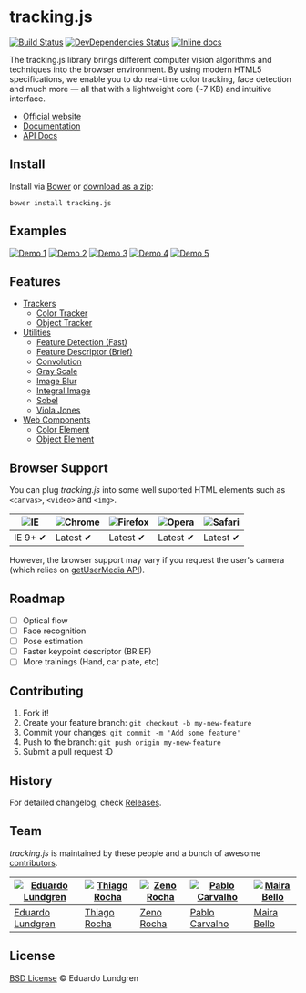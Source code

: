 # tracking.js

[![Build Status](http://img.shields.io/travis/eduardolundgren/tracking.js.svg?style=flat)](https://travis-ci.org/eduardolundgren/tracking.js)
[![DevDependencies Status](http://img.shields.io/david/dev/eduardolundgren/tracking.js.svg?style=flat)](https://david-dm.org/eduardolundgren/tracking.js#info=devDependencies)
[![Inline docs](http://inch-ci.org/github/eduardolundgren/tracking.js.svg?branch=master)](http://inch-ci.org/github/eduardolundgren/tracking.js)

The tracking.js library brings different computer vision algorithms and techniques into the browser environment. By using modern HTML5 specifications, we enable you to do real-time color tracking, face detection and much more — all that with a lightweight core (~7 KB) and intuitive interface.

* [Official website](http://trackingjs.com)
* [Documentation](http://trackingjs.com/docs.html)
* [API Docs](http://trackingjs.com/api/)

## Install

Install via [Bower](http://bower.io/) or [download as a zip](https://github.com/eduardolundgren/tracking.js/archive/master.zip):

```
bower install tracking.js
```

## Examples

[![Demo 1](https://cloud.githubusercontent.com/assets/398893/3709347/ec72876c-1453-11e4-8450-149d06d487f2.jpg)](http://trackingjs.com/examples/face_tag_friends.html)
[![Demo 2](https://cloud.githubusercontent.com/assets/398893/3709357/1a1c2e16-1454-11e4-804d-e6ada6c65997.jpg)](http://trackingjs.com/examples/face_fish_tank.html)
[![Demo 3](https://cloud.githubusercontent.com/assets/398893/3709361/38f86e8a-1454-11e4-811d-52bd21b37e85.jpg)](http://trackingjs.com/examples/color_hexgl.html)
[![Demo 4](https://cloud.githubusercontent.com/assets/398893/3709464/5447a302-1456-11e4-96b2-d2fae28e2a01.jpg)](http://trackingjs.com/examples/color_draw_something.html)
[![Demo 5](https://cloud.githubusercontent.com/assets/398893/3709469/6a3e859a-1456-11e4-982a-d46a55890e1e.jpg)](http://trackingjs.com/examples/color_fish_tank.html)

## Features

* [Trackers](http://trackingjs.com/docs.html#trackers)
  * [Color Tracker](http://trackingjs.com/docs.html#color-tracker)
  * [Object Tracker](http://trackingjs.com/docs.html#object-tracker)
* [Utilities](http://trackingjs.com/docs.html#utilities)
  * [Feature Detection (Fast)](http://trackingjs.com/docs.html#feature-detection)
  * [Feature Descriptor (Brief)](http://trackingjs.com/docs.html#feature-descriptor)
  * [Convolution](http://trackingjs.com/docs.html#convolution)
  * [Gray Scale](http://trackingjs.com/docs.html#gray-scale)
  * [Image Blur](http://trackingjs.com/docs.html#image-blur)
  * [Integral Image](http://trackingjs.com/docs.html#integral-image)
  * [Sobel](http://trackingjs.com/docs.html#sobel)
  * [Viola Jones](http://trackingjs.com/docs.html#viola-jones)
* [Web Components](http://trackingjs.com/docs.html#web-components)
  * [Color Element](http://trackingjs.com/docs.html#color-element)
  * [Object Element](http://trackingjs.com/docs.html#object-element)

## Browser Support

You can plug *tracking.js* into some well suported HTML elements such as `<canvas>`, `<video>` and `<img>`.

![IE](https://cloud.githubusercontent.com/assets/398893/3528325/20373e76-078e-11e4-8e3a-1cb86cf506f0.png) | ![Chrome](https://cloud.githubusercontent.com/assets/398893/3528328/23bc7bc4-078e-11e4-8752-ba2809bf5cce.png) | ![Firefox](https://cloud.githubusercontent.com/assets/398893/3528329/26283ab0-078e-11e4-84d4-db2cf1009953.png) | ![Opera](https://cloud.githubusercontent.com/assets/398893/3528330/27ec9fa8-078e-11e4-95cb-709fd11dac16.png) | ![Safari](https://cloud.githubusercontent.com/assets/398893/3528331/29df8618-078e-11e4-8e3e-ed8ac738693f.png)
--- | --- | --- | --- | --- |
IE 9+ ✔ | Latest ✔ | Latest ✔ | Latest ✔ | Latest ✔ |

However, the browser support may vary if you request the user's camera (which relies on [getUserMedia API](http://caniuse.com/#feat=stream)).

## Roadmap

- [ ] Optical flow
- [ ] Face recognition
- [ ] Pose estimation
- [ ] Faster keypoint descriptor (BRIEF)
- [ ] More trainings (Hand, car plate, etc)

## Contributing

1. Fork it!
2. Create your feature branch: `git checkout -b my-new-feature`
3. Commit your changes: `git commit -m 'Add some feature'`
4. Push to the branch: `git push origin my-new-feature`
5. Submit a pull request :D

## History

For detailed changelog, check [Releases](https://github.com/eduardolundgren/tracking.js/releases).

## Team

*tracking.js* is maintained by these people and a bunch of awesome [contributors](https://github.com/eduardolundgren/tracking.js/graphs/contributors).

[![Eduardo Lundgren](https://2.gravatar.com/avatar/42327de520e674a6d1686845b30778d0)](https://github.com/eduardolundgren) | [![Thiago Rocha](https://2.gravatar.com/avatar/09c627c62a26a770200819a41a71a3eb)](https://github.com/thiago-rocha) | [![Zeno Rocha](https://2.gravatar.com/avatar/e190023b66e2b8aa73a842b106920c93)](https://github.com/zenorocha) | [![Pablo Carvalho](https://2.gravatar.com/avatar/ae10d2692a6adbf051c6d4255e222df8)](https://github.com/pablocp) | [![Maira Bello](https://2.gravatar.com/avatar/97e0e62c9c02badba4c321f7613e6acf)](https://github.com/mairatma)
--- | --- | --- | --- | ---
[Eduardo Lundgren](https://github.com/eduardolundgren) | [Thiago Rocha](https://github.com/thiago-rocha) | [Zeno Rocha](https://github.com/zenorocha) | [Pablo Carvalho](https://github.com/pablocp) | [Maira Bello](https://github.com/mairatma)

## License

[BSD License](https://github.com/eduardolundgren/tracking.js/blob/master/LICENSE.md) © Eduardo Lundgren
